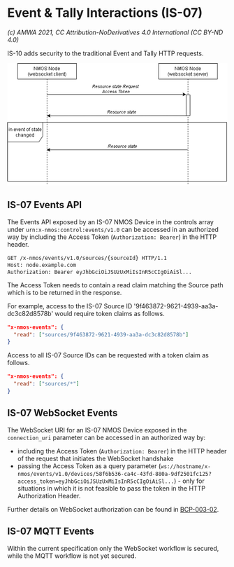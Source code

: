 # Event & Tally Interactions (IS-07)
_(c) AMWA 2021, CC Attribution-NoDerivatives 4.0 International (CC BY-ND 4.0)_

IS-10 adds security to the traditional Event and Tally HTTP requests.

![Event and Tally Interactions](../docs/images/event_tally.png)

## IS-07 Events API

The Events API exposed by an IS-07 NMOS Device in the controls array under `urn:x-nmos:control:events/v1.0` can be accessed in an authorized way by including the Access Token (`Authorization: Bearer`) in the HTTP header.

```http
GET /x-nmos/events/v1.0/sources/{sourceId} HTTP/1.1
Host: node.example.com
Authorization: Bearer eyJhbGciOiJSUzUxMiIsInR5cCIgOiAiSl...
```

The Access Token needs to contain a read claim matching the Source path which is to be returned in the response.

For example, access to the IS-07 Source ID '9f463872-9621-4939-aa3a-dc3c82d8578b' would require token claims as follows.

```json
"x-nmos-events": {
  "read": ["sources/9f463872-9621-4939-aa3a-dc3c82d8578b"]
}
```

Access to all IS-07 Source IDs can be requested with a token claim as follows.

```json
"x-nmos-events": {
  "read": ["sources/*"]
}
```

## IS-07 WebSocket Events

The WebSocket URI for an IS-07 NMOS Device exposed in the `connection_uri` parameter can be accessed in an authorized way by:

* including the Access Token (`Authorization: Bearer`) in the HTTP header of the request that initiates the WebSocket handshake
* passing the Access Token as a query parameter (`ws://hostname/x-nmos/events/v1.0/devices/58f6b536-ca4c-43fd-880a-9df2501fc125?access_token=eyJhbGciOiJSUzUxMiIsInR5cCIgOiAiSl...`) - only for situations in which it is not feasible to pass the token in the HTTP Authorization Header.

Further details on WebSocket authorization can be found in [BCP-003-02](https://specs.amwa.tv/bcp-003-02/branches/v1.0-dev/docs/1.0._Authorization_Practice.html#is-07---event-and-tally).

## IS-07 MQTT Events

Within the current specification only the WebSocket workflow is secured, while the MQTT workflow is not yet secured.
